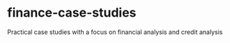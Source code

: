 # finance-case-studies
Practical case studies with a focus on financial analysis and credit analysis
